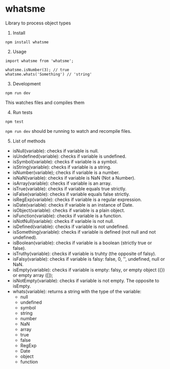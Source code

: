 # whatsme
Library to process object types

1. Install 

```
npm install whatsme
```

2. Usage

```
import whatsme from 'whatsme';

whatsme.isNumber(3); // true
whatsme.whats('Something') // 'string'
```

3. Development

```
npm run dev
```

This watches files and compiles them

4. Run tests

```
npm test
```

`npm run dev` should be running to watch and recompile files.

5. List of methods

* isNull(variable): checks if variable is null.
* isUndefined(variable): checks if variable is undefined.
* isSymbol(variable): checks if variable is a symbol.
* isString(variable): checks if variable is a string.
* isNumber(variable); checks if variable is a number.
* isNaN(variable): checks if variable is NaN (Not a Number).
* isArray(variable): checks if variable is an array.
* isTrue(variable): checks if variable equals true strictly.
* isFalse(variable): checks if variable equals false strictly.
* isRegExp(variable): checks if variable is a regular expression.
* isDate(variable): checks if variable is an instance of Date.
* isObject(variable): checks if variable is a plain object.
* isFunction(variable): checks if variable is a function.
* isNotNull(variable): checks if variable is not null.
* isDefined(variable): checks if variable is not undefined.
* isSomething(variable): checks if variable is defined (not null and not undefined).
* isBoolean(variable): checks if variable is a boolean (strictly true or false).
* isTruthy(variable): checks if variable is truhty (the opposite of falsy).
* isFalsy(variable): checks if variable is falsy: false, 0, '', undefined, null or NaN.
* isEmpty(variable): checks if variable is empty: falsy, or empty object ({}) or empty array ([]);
* isNotEmpty(variable): checks if variable is not empty. The opposite to isEmpty.
* whats(variable): returns a string with the type of the variable:
  * null
  * undefined
  * symbol
  * string
  * number
  * NaN
  * array
  * true
  * false
  * RegExp
  * Date
  * object
  * function